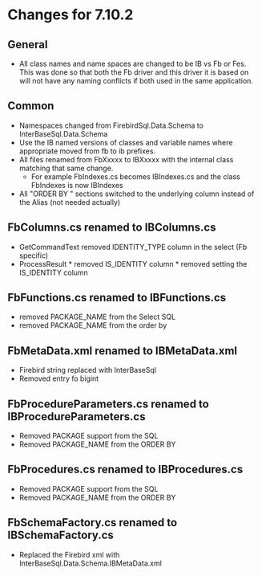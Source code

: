# Changes for 7.10.2 

## General 
* All class names and name spaces are changed to be IB vs Fb or Fes.  This was done so that both the Fb driver and this driver it is based on will not have any naming conflicts if both used in the same application.

## Common 
* Namespaces changed from FirebirdSql.Data.Schema to InterBaseSql.Data.Schema
*	Use the IB named versions of classes and variable names where appropriate moved from fb to ib prefixes.	
*	All files renamed from FbXxxxx to IBXxxxx with the internal class matching that same change.  
	* For example FbIndexes.cs becomes IBIndexes.cs and the class FbIndexes is now IBIndexes
* All "ORDER BY " sections switched to the underlying column instead of the Alias (not needed actually)	
	
## FbColumns.cs renamed to IBColumns.cs
*	GetCommandText removed IDENTITY_TYPE column in the select (Fb specific)
*	ProcessResult 
		* removed IS_IDENTITY column
		*	removed setting the IS_IDENTITY column
		
## FbFunctions.cs renamed to IBFunctions.cs
*	removed PACKAGE_NAME from the Select SQL
*	removed PACKAGE_NAME from the order by
	
## FbMetaData.xml renamed to IBMetaData.xml	
* Firebird string replaced with InterBaseSql
*	Removed entry fo bigint
		
## FbProcedureParameters.cs renamed to IBProcedureParameters.cs
*	Removed PACKAGE support from the SQL
*	Removed PACKAGE_NAME from the ORDER BY
		
## FbProcedures.cs renamed to IBProcedures.cs
*	Removed PACKAGE support from the SQL
*	Removed PACKAGE_NAME from the ORDER BY

## FbSchemaFactory.cs renamed to IBSchemaFactory.cs
* Replaced the Firebird xml with InterBaseSql.Data.Schema.IBMetaData.xml
	
